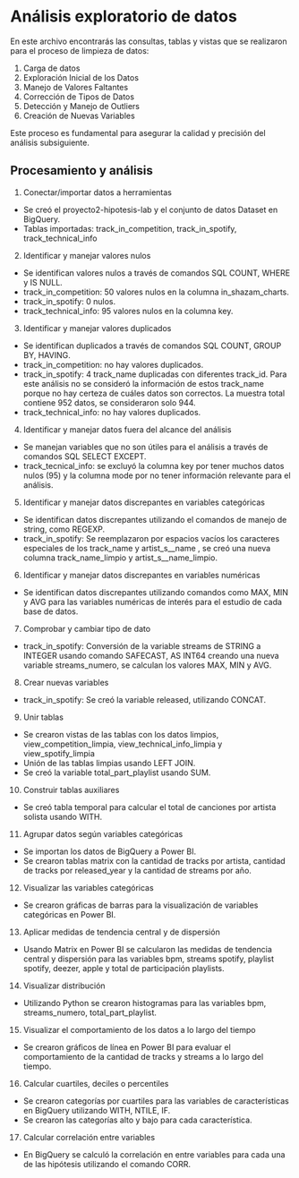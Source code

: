 # Análisis exploratorio de datos

En este archivo encontrarás las consultas, tablas y vistas que se realizaron para el proceso de limpieza de datos:

1. Carga de datos
2. Exploración Inicial de los Datos
3. Manejo de Valores Faltantes
4. Corrección de Tipos de Datos
5. Detección y Manejo de Outliers
6. Creación de Nuevas Variables

Este proceso es fundamental para asegurar la calidad y precisión del análisis subsiguiente.

## Procesamiento y análisis
1. Conectar/importar datos a herramientas
* Se creó el proyecto2-hipotesis-lab y el conjunto de datos Dataset en BigQuery.
* Tablas importadas: track_in_competition, track_in_spotify, track_technical_info

2. Identificar y manejar valores nulos
* Se identifican valores nulos a través de comandos SQL COUNT, WHERE y IS NULL.
* track_in_competition: 50 valores nulos en la columna in_shazam_charts.
* track_in_spotify: 0 nulos.
* track_technical_info: 95 valores nulos en la columna key.

3. Identificar y manejar valores duplicados
* Se identifican duplicados a través de comandos SQL COUNT, GROUP BY, HAVING.
* track_in_competition: no hay valores duplicados.
* track_in_spotify: 4 track_name duplicadas con diferentes track_id. Para este análisis no se consideró la información de estos track_name porque no hay certeza de cuáles datos son correctos. La muestra total contiene 952 datos, se consideraron solo 944.
* track_technical_info: no hay valores duplicados.
  
4. Identificar y manejar datos fuera del alcance del análisis
* Se manejan variables que no son útiles para el análisis a través de comandos SQL SELECT EXCEPT.
* track_tecnical_info: se excluyó la columna key por tener muchos datos nulos (95) y la columna mode por no tener información relevante para el análisis.
  
5. Identificar y manejar datos discrepantes en variables categóricas
* Se identifican datos discrepantes utilizando el comandos de manejo de string, como REGEXP.
* track_in_spotify: Se reemplazaron por espacios vacíos los caracteres especiales de los track_name y artist_s__name , se creó una nueva columna track_name_limpio y artist_s__name_limpio.
  
6. Identificar y manejar datos discrepantes en variables numéricas
* Se identifican datos discrepantes utilizando comandos como MAX, MIN y AVG para las variables numéricas de interés para el estudio de cada base de datos.
  
7. Comprobar y cambiar tipo de dato
* track_in_spotify: Conversión de la variable streams de STRING a INTEGER usando comando SAFECAST, AS INT64 creando una nueva variable streams_numero, se calculan los valores MAX, MIN y AVG.
  
8. Crear nuevas variables
* track_in_spotify: Se creó la variable released, utilizando CONCAT.
  
9. Unir tablas
* Se crearon vistas de las tablas con los datos limpios, view_competition_limpia, view_technical_info_limpia y view_spotify_limpia
* Unión de las tablas limpias usando LEFT JOIN.
* Se creó la variable total_part_playlist usando SUM.
  
10. Construir tablas auxiliares
* Se creó tabla temporal para calcular el total de canciones por artista solista usando WITH.
  
11. Agrupar datos según variables categóricas
* Se importan los datos de BigQuery a Power BI.
* Se crearon tablas matrix con la cantidad de tracks por artista, cantidad de tracks por released_year y la cantidad de streams por año.
  
12. Visualizar las variables categóricas
* Se crearon gráficas de barras para la visualización de variables categóricas en Power BI.
  
13. Aplicar medidas de tendencia central y de dispersión
* Usando Matrix en Power BI se calcularon las medidas de tendencia central y dispersión para las variables bpm, streams spotify, playlist spotify, deezer, apple y total de participación playlists.
  
14. Visualizar distribución
* Utilizando Python se crearon histogramas para las variables bpm, streams_numero, total_part_playlist.
  
15. Visualizar el comportamiento de los datos a lo largo del tiempo
* Se crearon gráficos de línea en Power BI para evaluar el comportamiento de la cantidad de tracks y streams a lo largo del tiempo.
  
16. Calcular cuartiles, deciles o percentiles
* Se crearon categorías por cuartiles para las variables de características en BigQuery utilizando WITH, NTILE, IF.
* Se crearon las categorías alto y bajo para cada característica.
  
17. Calcular correlación entre variables
* En BigQuery se calculó la correlación en entre variables para cada una de las hipótesis utilizando el comando CORR.
